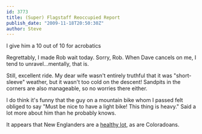 ```yaml
---
id: 3773
title: (Super) Flagstaff Reoccupied Report
publish_date: "2009-11-18T20:50:30Z"
author: Steve
---
```

  
I give him a 10 out of 10 for acrobatics

Regrettably, I made Rob wait today. Sorry, Rob. When Dave cancels on me, I tend to unravel...mentally, that is.

Still, excellent ride. My dear wife wasn't entirely truthful that it was "short-sleeve" weather, but it wasn't too cold on the descent! Sandpits in the corners are also manageable, so no worries there either.

I do think it's funny that the guy on a mountain bike whom I passed felt obliged to say "Must be nice to have a light bike! This thing is heavy." Said a lot more about him than he probably knows.

It appears that New Englanders are a [healthy lot](http://www.forbes.com/2009/11/16/unhealthy-healthy-states-lifestyle-health-states-top_chart.html), as are Coloradoans.
